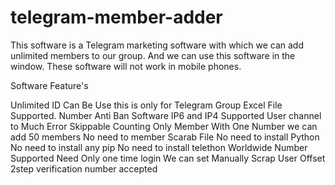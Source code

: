 # telegram-member-adder
This software is a Telegram marketing software with which we can add unlimited members to our group. And we can use this software in the window.
These software will not work in mobile phones. 

Software Feature's 

Unlimited ID Can Be Use
this is only for Telegram Group
Excel File Supported.
Number Anti Ban Software
IP6 and IP4 Supported
User channel to Much Error Skippable
Counting Only Member With One Number we can add 50 members
No need to member Scarab File
No need to install Python
No need to install any pip
No need to install telethon
Worldwide Number Supported
Need Only one time login
We can set Manually Scrap User Offset
2step verification number accepted

